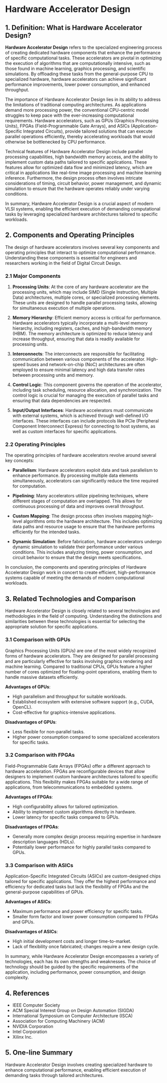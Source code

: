 # Hardware Accelerator Design

## 1. Definition: What is **Hardware Accelerator Design**?
**Hardware Accelerator Design** refers to the specialized engineering process of creating dedicated hardware components that enhance the performance of specific computational tasks. These accelerators are pivotal in optimizing the execution of algorithms that are computationally intensive, such as those found in machine learning, graphics processing, and scientific simulations. By offloading these tasks from the general-purpose CPU to specialized hardware, hardware accelerators can achieve significant performance improvements, lower power consumption, and enhanced throughput.

The importance of Hardware Accelerator Design lies in its ability to address the limitations of traditional computing architectures. As applications demand more processing power, the conventional CPU-centric model struggles to keep pace with the ever-increasing computational requirements. Hardware accelerators, such as GPUs (Graphics Processing Units), FPGAs (Field-Programmable Gate Arrays), and ASICs (Application-Specific Integrated Circuits), provide tailored solutions that can execute parallel operations efficiently, thereby accelerating workloads that would otherwise be bottlenecked by CPU performance.

Technical features of Hardware Accelerator Design include parallel processing capabilities, high bandwidth memory access, and the ability to implement custom data paths tailored to specific applications. These features allow for optimized data flow and minimized latency, which are critical in applications like real-time image processing and machine learning inference. Furthermore, the design process often involves intricate considerations of timing, circuit behavior, power management, and dynamic simulation to ensure that the hardware operates reliably under varying conditions.

In summary, Hardware Accelerator Design is a crucial aspect of modern VLSI systems, enabling the efficient execution of demanding computational tasks by leveraging specialized hardware architectures tailored to specific workloads.

## 2. Components and Operating Principles
The design of hardware accelerators involves several key components and operating principles that interact to optimize computational performance. Understanding these components is essential for engineers and researchers working in the field of Digital Circuit Design.

### 2.1 Major Components
1. **Processing Units**: At the core of any hardware accelerator are the processing units, which may include SIMD (Single Instruction, Multiple Data) architectures, multiple cores, or specialized processing elements. These units are designed to handle parallel processing tasks, allowing for simultaneous execution of multiple operations.

2. **Memory Hierarchy**: Efficient memory access is critical for performance. Hardware accelerators typically incorporate a multi-level memory hierarchy, including registers, caches, and high-bandwidth memory (HBM). The memory architecture is optimized to reduce latency and increase throughput, ensuring that data is readily available for processing units.

3. **Interconnects**: The interconnects are responsible for facilitating communication between various components of the accelerator. High-speed buses and network-on-chip (NoC) architectures are often employed to ensure minimal latency and high data transfer rates between processing units and memory.

4. **Control Logic**: This component governs the operation of the accelerator, including task scheduling, resource allocation, and synchronization. The control logic is crucial for managing the execution of parallel tasks and ensuring that data dependencies are respected.

5. **Input/Output Interfaces**: Hardware accelerators must communicate with external systems, which is achieved through well-defined I/O interfaces. These interfaces can include protocols like PCIe (Peripheral Component Interconnect Express) for connecting to host systems, as well as custom interfaces for specific applications.

### 2.2 Operating Principles
The operating principles of hardware accelerators revolve around several key concepts:

- **Parallelism**: Hardware accelerators exploit data and task parallelism to enhance performance. By processing multiple data elements simultaneously, accelerators can significantly reduce the time required for computation.

- **Pipelining**: Many accelerators utilize pipelining techniques, where different stages of computation are overlapped. This allows for continuous processing of data and improves overall throughput.

- **Custom Mapping**: The design process often involves mapping high-level algorithms onto the hardware architecture. This includes optimizing data paths and resource usage to ensure that the hardware performs efficiently for the intended tasks.

- **Dynamic Simulation**: Before fabrication, hardware accelerators undergo dynamic simulation to validate their performance under various conditions. This includes analyzing timing, power consumption, and circuit behavior to ensure that the design meets specifications.

In conclusion, the components and operating principles of Hardware Accelerator Design work in concert to create efficient, high-performance systems capable of meeting the demands of modern computational workloads.

## 3. Related Technologies and Comparison
Hardware Accelerator Design is closely related to several technologies and methodologies in the field of computing. Understanding the distinctions and similarities between these technologies is essential for selecting the appropriate solution for specific applications.

### 3.1 Comparison with GPUs
Graphics Processing Units (GPUs) are one of the most widely recognized forms of hardware accelerators. They are designed for parallel processing and are particularly effective for tasks involving graphics rendering and machine learning. Compared to traditional CPUs, GPUs feature a higher number of cores optimized for floating-point operations, enabling them to handle massive datasets efficiently.

**Advantages of GPUs**:
- High parallelism and throughput for suitable workloads.
- Established ecosystem with extensive software support (e.g., CUDA, OpenCL).
- Cost-effective for graphics-intensive applications.

**Disadvantages of GPUs**:
- Less flexible for non-parallel tasks.
- Higher power consumption compared to some specialized accelerators for specific tasks.

### 3.2 Comparison with FPGAs
Field-Programmable Gate Arrays (FPGAs) offer a different approach to hardware acceleration. FPGAs are reconfigurable devices that allow designers to implement custom hardware architectures tailored to specific applications. This flexibility makes FPGAs suitable for a wide range of applications, from telecommunications to embedded systems.

**Advantages of FPGAs**:
- High configurability allows for tailored optimization.
- Ability to implement custom algorithms directly in hardware.
- Lower latency for specific tasks compared to GPUs.

**Disadvantages of FPGAs**:
- Generally more complex design process requiring expertise in hardware description languages (HDLs).
- Potentially lower performance for highly parallel tasks compared to GPUs.

### 3.3 Comparison with ASICs
Application-Specific Integrated Circuits (ASICs) are custom-designed chips tailored for specific applications. They offer the highest performance and efficiency for dedicated tasks but lack the flexibility of FPGAs and the general-purpose capabilities of GPUs.

**Advantages of ASICs**:
- Maximum performance and power efficiency for specific tasks.
- Smaller form factor and lower power consumption compared to FPGAs and GPUs.

**Disadvantages of ASICs**:
- High initial development costs and longer time-to-market.
- Lack of flexibility once fabricated; changes require a new design cycle.

In summary, while Hardware Accelerator Design encompasses a variety of technologies, each has its own strengths and weaknesses. The choice of technology should be guided by the specific requirements of the application, including performance, power consumption, and design complexity.

## 4. References
- IEEE Computer Society
- ACM Special Interest Group on Design Automation (SIGDA)
- International Symposium on Computer Architecture (ISCA)
- Association for Computing Machinery (ACM)
- NVIDIA Corporation
- Intel Corporation
- Xilinx Inc.

## 5. One-line Summary
Hardware Accelerator Design involves creating specialized hardware to enhance computational performance, enabling efficient execution of demanding tasks through tailored architectures.
